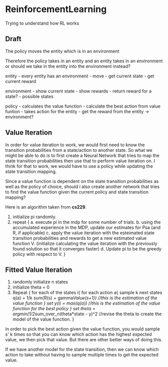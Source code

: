 # ReinforcementLearning
 
Trying to understand how RL works

## Draft
The policy moves the entity which is in an environment

Therefore the policy takes in an entity and an entity takes in an environment
or should we take in the entity into the environment instead?

entity
    - every entity has an environment
    - move
    - get current state
    - get current reward

environment
    - show current state
    - show rewards
    - return reward for a state?
    - possible states

policy
    - calculates the value function
    - calculate the best action from value funtion
    - takes action for the entity
    - get the reward from the entity -> environment?

## Value Iteration

In order for value iteration to work, we would first need to know the transition probabilities from a state/action to another state. So what we might be able to do is to first create a Neural Network that tries to map the state transition probabilities then use that to perform value iteration on. I think for that to work, we would have to use a policy while updating the state transition mapping.

Since a value function is dependent on the state transition probabilities as well as the policy of choice, should i also create another network that tries to find the value function given the current policy and state transition mapping?

Here is an algorithm taken from **cs229**.

1. initialize pi randomly.
2. repeat {
    a. execute pi in the mdp for some number of trials. 
    b. using the accumulated experience in the MDP, update our estimates for Psa (and R, if applicable)
    c. apply the value iteration with the esteimated state transition probabilities and rewards to get a new estimated value function V. (initialize calculating the value iteration with the previously found solution so that it converges faster)
    d. Update pi to be the greedy policy with respect to V.
}

## Fitted Value Iteration

1. randomly initialize n states 
2. initialize theta = 0
3. Repeat {
    for each of the states i{
        for each action a{
            sample k next states
            q(a) = 1/k sum(R(s) + gamma*Value(s+1)) //this is the estimation of the value function
        }
        set y(i) = max(q(a)) //this is the estimation of the value function for the best policy
    }
    set theta = argmin(1/2*sum_over_n(theta*state - y)^2 //revise the theta to create the model of the value function.
}

in order to pick the best action given the value function, you would sample s' k times so that you can know which action has the highest expected value, we then pick that value. But there are other better ways of doing this.

If we have another model for the state transition, then we can know which action to take without having to sample multiple times to get the expected value. 
